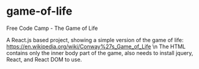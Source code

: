 # game-of-life
Free Code Camp - The Game of Life

A React.js based project, showing a simple version of the game of life: https://en.wikipedia.org/wiki/Conway%27s_Game_of_Life \n
The HTML contains only the inner body part of the game, also needs to install jquery, React, and React DOM to use.
